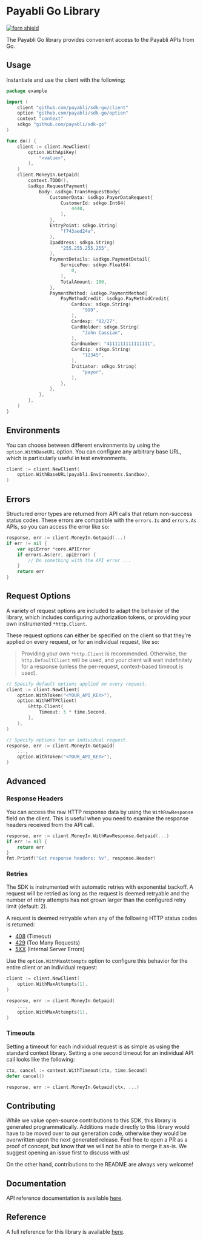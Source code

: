 # Payabli Go Library

[![fern shield](https://img.shields.io/badge/%F0%9F%8C%BF-Built%20with%20Fern-brightgreen)](https://buildwithfern.com?utm_source=github&utm_medium=github&utm_campaign=readme&utm_source=https%3A%2F%2Fgithub.com%2Fpayabli%2Fsdk-go)

The Payabli Go library provides convenient access to the Payabli APIs from Go.

## Usage

Instantiate and use the client with the following:

```go
package example

import (
    client "github.com/payabli/sdk-go/client"
    option "github.com/payabli/sdk-go/option"
    context "context"
    sdkgo "github.com/payabli/sdk-go"
)

func do() {
    client := client.NewClient(
        option.WithApiKey(
            "<value>",
        ),
    )
    client.MoneyIn.Getpaid(
        context.TODO(),
        &sdkgo.RequestPayment{
            Body: &sdkgo.TransRequestBody{
                CustomerData: &sdkgo.PayorDataRequest{
                    CustomerId: sdkgo.Int64(
                        4440,
                    ),
                },
                EntryPoint: sdkgo.String(
                    "f743aed24a",
                ),
                Ipaddress: sdkgo.String(
                    "255.255.255.255",
                ),
                PaymentDetails: &sdkgo.PaymentDetail{
                    ServiceFee: sdkgo.Float64(
                        0,
                    ),
                    TotalAmount: 100,
                },
                PaymentMethod: &sdkgo.PaymentMethod{
                    PayMethodCredit: &sdkgo.PayMethodCredit{
                        Cardcvv: sdkgo.String(
                            "999",
                        ),
                        Cardexp: "02/27",
                        CardHolder: sdkgo.String(
                            "John Cassian",
                        ),
                        Cardnumber: "4111111111111111",
                        Cardzip: sdkgo.String(
                            "12345",
                        ),
                        Initiator: sdkgo.String(
                            "payor",
                        ),
                    },
                },
            },
        },
    )
}
```

## Environments

You can choose between different environments by using the `option.WithBaseURL` option. You can configure any arbitrary base
URL, which is particularly useful in test environments.

```go
client := client.NewClient(
    option.WithBaseURL(payabli.Environments.Sandbox),
)
```

## Errors

Structured error types are returned from API calls that return non-success status codes. These errors are compatible
with the `errors.Is` and `errors.As` APIs, so you can access the error like so:

```go
response, err := client.MoneyIn.Getpaid(...)
if err != nil {
    var apiError *core.APIError
    if errors.As(err, apiError) {
        // Do something with the API error ...
    }
    return err
}
```

## Request Options

A variety of request options are included to adapt the behavior of the library, which includes configuring
authorization tokens, or providing your own instrumented `*http.Client`.

These request options can either be
specified on the client so that they're applied on every request, or for an individual request, like so:

> Providing your own `*http.Client` is recommended. Otherwise, the `http.DefaultClient` will be used,
> and your client will wait indefinitely for a response (unless the per-request, context-based timeout
> is used).

```go
// Specify default options applied on every request.
client := client.NewClient(
    option.WithToken("<YOUR_API_KEY>"),
    option.WithHTTPClient(
        &http.Client{
            Timeout: 5 * time.Second,
        },
    ),
)

// Specify options for an individual request.
response, err := client.MoneyIn.Getpaid(
    ...,
    option.WithToken("<YOUR_API_KEY>"),
)
```

## Advanced

### Response Headers

You can access the raw HTTP response data by using the `WithRawResponse` field on the client. This is useful
when you need to examine the response headers received from the API call.

```go
response, err := client.MoneyIn.WithRawResponse.Getpaid(...)
if err != nil {
    return err
}
fmt.Printf("Got response headers: %v", response.Header)
```

### Retries

The SDK is instrumented with automatic retries with exponential backoff. A request will be retried as long
as the request is deemed retryable and the number of retry attempts has not grown larger than the configured
retry limit (default: 2).

A request is deemed retryable when any of the following HTTP status codes is returned:

- [408](https://developer.mozilla.org/en-US/docs/Web/HTTP/Status/408) (Timeout)
- [429](https://developer.mozilla.org/en-US/docs/Web/HTTP/Status/429) (Too Many Requests)
- [5XX](https://developer.mozilla.org/en-US/docs/Web/HTTP/Status/500) (Internal Server Errors)

Use the `option.WithMaxAttempts` option to configure this behavior for the entire client or an individual request:

```go
client := client.NewClient(
    option.WithMaxAttempts(1),
)

response, err := client.MoneyIn.Getpaid(
    ...,
    option.WithMaxAttempts(1),
)
```

### Timeouts

Setting a timeout for each individual request is as simple as using the standard context library. Setting a one second timeout for an individual API call looks like the following:

```go
ctx, cancel := context.WithTimeout(ctx, time.Second)
defer cancel()

response, err := client.MoneyIn.Getpaid(ctx, ...)
```

## Contributing

While we value open-source contributions to this SDK, this library is generated programmatically.
Additions made directly to this library would have to be moved over to our generation code,
otherwise they would be overwritten upon the next generated release. Feel free to open a PR as
a proof of concept, but know that we will not be able to merge it as-is. We suggest opening
an issue first to discuss with us!

On the other hand, contributions to the README are always very welcome!
## Documentation

API reference documentation is available [here](https://docs.payabli.com/).

## Reference

A full reference for this library is available [here](https://github.com/payabli/sdk-go/blob/HEAD/./reference.md).
